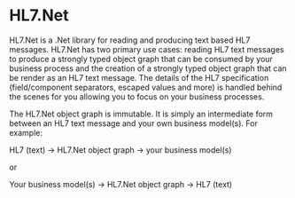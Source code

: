 # HL7.Net

HL7.Net is a .Net library for reading and producing text based HL7 messages. 
HL7.Net has two primary use cases: reading HL7 text messages to produce a strongly
typed object graph that can be consumed by your business process and the creation
of a strongly typed object graph that can be render as an HL7 text message. The
details of the HL7 specification (field/component separators, escaped values
and more) is handled behind the scenes for you allowing you to focus on your
business processes. 

The HL7.Net object graph is immutable. It is simply an intermediate form between
an HL7 text message and your own business model(s). For example:

  HL7 (text) -> HL7.Net object graph -> your business model(s)

or

  Your business model(s) -> HL7.Net object graph -> HL7 (text)
